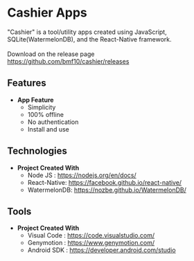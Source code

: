 # Cashier Apps
"Cashier" is a tool/utility apps created using JavaScript, SQLite(WatermelonDB), and the React-Native framework. <br><br> Download on the release page <br> https://github.com/bmf10/cashier/releases

## Features
* **App Feature**
    * Simplicity
    * 100% offline
    * No authentication
    * Install and use

## Technologies
* **Project Created With**
    * Node JS : https://nodejs.org/en/docs/
    * React-Native: https://facebook.github.io/react-native/
    * WatermelonDB: https://nozbe.github.io/WatermelonDB/
    
## Tools
* **Project Created With**
   * Visual Code : https://code.visualstudio.com/
   * Genymotion : https://www.genymotion.com/
   * Android SDK : https://developer.android.com/studio
